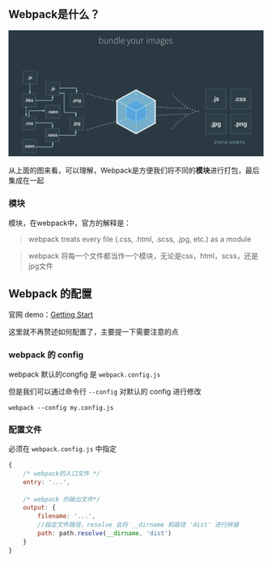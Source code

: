 

## Webpack是什么？

![1](1.png)

从上面的图来看，可以理解，Webpack是方便我们将不同的**模块**进行打包，最后集成在一起

### 模块

模块，在webpack中，官方的解释是：

> webpack treats every file (.css, .html, .scss, .jpg, etc.) as a module

> webpack 将每一个文件都当作一个模块，无论是css，html，scss，还是jpg文件


## Webpack 的配置

官网 demo：[Getting Start](https://webpack.js.org/guides/getting-started/)

这里就不再赘述如何配置了，主要提一下需要注意的点

### webpack 的 config

webpack 默认的congfig 是 `webpack.config.js`

但是我们可以通过命令行 `--config` 对默认的 config 进行修改

```
webpack --config my.config.js
```

### 配置文件

必须在 `webpack.config.js` 中指定

```js
{
    /* webpack的入口文件 */
    entry: '...',

    /* webpack 的输出文件*/
    output: {
        filename: '...',
        //指定文件路径，resolve 会将 __dirname 和路径 'dist' 进行拼接
        path: path.resolve(__dirname, 'dist')
    }
}
```
